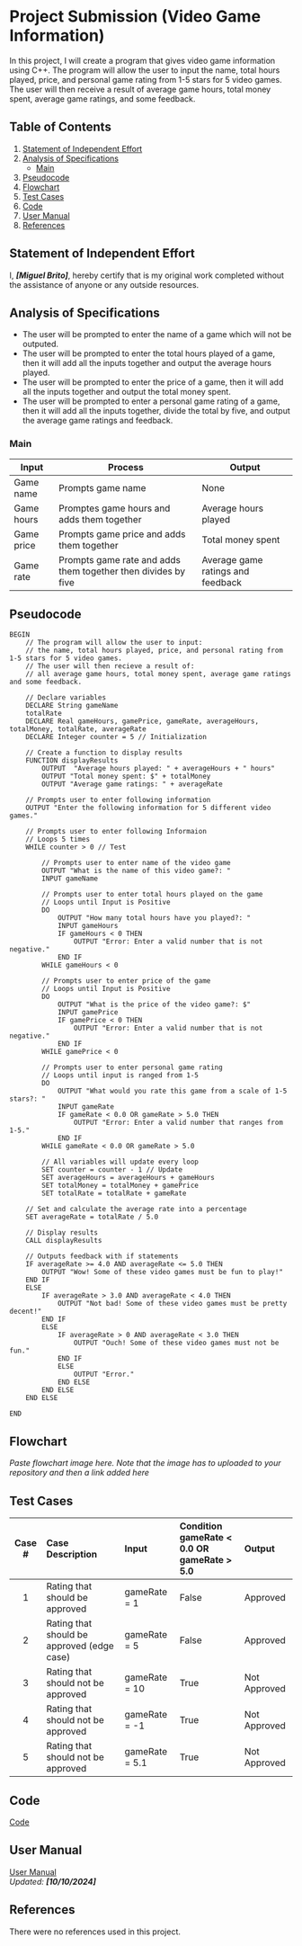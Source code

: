 # Project Submission (Video Game Information)

[//]: <> (Basic markdown syntax can be found here -https://www.markdownguide.org/basic-syntax/)

[//]: <> (Copy this file and rename it based on the submission number, i.e., PART1.md. Remove all the comments and italisized text before submitting.)

In this project, I will create a program that gives video game information using C++. The program will allow the user to input the name, total hours played, price, and personal game rating from 1-5 stars for 5 video games. The user will then receive a result of average game hours, total money spent, average game ratings, and some feedback.

## Table of Contents
1. [Statement of Independent Effort](#statement-of-independent-effort)
1. [Analysis of Specifications](#analysis-of-specifications)
    - [Main](#main)
1. [Pseudocode](#pseudocode)
1. [Flowchart](#flowchart)
1. [Test Cases](#test-cases)
1. [Code](#code)
1. [User Manual](#user-guide)
1. [References](#references)

## Statement of Independent Effort

I, ***[Miguel Brito]***, hereby certify that is my original work completed without the assistance of anyone or
any outside resources.


## Analysis of Specifications

- The user will be prompted to enter the name of a game which will not be outputed.
- The user will be prompted to enter the total hours played of a game, then it will add all the inputs together and output the average hours played.
- The user will be prompted to enter the price of a game, then it will add all the inputs together and output the total money spent.
- The user will be prompted to enter a personal game rating of a game, then it will add all the inputs together, divide the total by five, and output the average game ratings and feedback.

### Main

| Input | Process | Output |
| -------- | -------- | -------- |
| Game name | Prompts game name | None |
| Game hours | Promptes game hours and adds them together | Average hours played |
| Game price | Prompts game price and adds them together | Total money spent |
| Game rate | Prompts game rate and adds them together then divides by five | Average game ratings and feedback |


## Pseudocode

```text=
BEGIN
    // The program will allow the user to input: 
    // the name, total hours played, price, and personal rating from 1-5 stars for 5 video games.
    // The user will then recieve a result of: 
    // all average game hours, total money spent, average game ratings and some feedback.

    // Declare variables
	DECLARE String gameName
	totalRate
	DECLARE Real gameHours, gamePrice, gameRate, averageHours, totalMoney, totalRate, averageRate
	DECLARE Integer counter = 5 // Initialization

	// Create a function to display results
	FUNCTION displayResults
		OUTPUT  "Average hours played: " + averageHours + " hours"
		OUTPUT "Total money spent: $" + totalMoney
		OUTPUT "Average game ratings: " + averageRate

	// Prompts user to enter following information
	OUTPUT "Enter the following information for 5 different video games."
	
	// Prompts user to enter following Informaion
	// Loops 5 times
	WHILE counter > 0 // Test
	
		// Prompts user to enter name of the video game
		OUTPUT "What is the name of this video game?: "
		INPUT gameName

		// Prompts user to enter total hours played on the game
		// Loops until Input is Positive
		DO
			OUTPUT "How many total hours have you played?: "
			INPUT gameHours
			IF gameHours < 0 THEN
				OUTPUT "Error: Enter a valid number that is not negative."
			END IF
		WHILE gameHours < 0

		// Prompts user to enter price of the game
		// Loops until Input is Positive
		DO 
			OUTPUT "What is the price of the video game?: $"
			INPUT gamePrice
			IF gamePrice < 0 THEN
				OUTPUT "Error: Enter a valid number that is not negative."
			END IF
		WHILE gamePrice < 0

		// Prompts user to enter personal game rating
		// Loops until input is ranged from 1-5
		DO
			OUTPUT "What would you rate this game from a scale of 1-5 stars?: "
			INPUT gameRate
			IF gameRate < 0.0 OR gameRate > 5.0 THEN
				OUTPUT "Error: Enter a valid number that ranges from 1-5."
			END IF
		WHILE gameRate < 0.0 OR gameRate > 5.0
		
		// All variables will update every loop
		SET counter = counter - 1 // Update
		SET averageHours = averageHours + gameHours
		SET totalMoney = totalMoney + gamePrice
		SET totalRate = totalRate + gameRate

	// Set and calculate the average rate into a percentage
	SET averageRate = totalRate / 5.0

	// Display results
	CALL displayResults

	// Outputs feedback with if statements
	IF averageRate >= 4.0 AND averageRate <= 5.0 THEN 
		OUTPUT "Wow! Some of these video games must be fun to play!"
	END IF
	ELSE
		IF averageRate > 3.0 AND averageRate < 4.0 THEN 
			OUTPUT "Not bad! Some of these video games must be pretty decent!"
		END IF
		ELSE
			IF averageRate > 0 AND averageRate < 3.0 THEN 
				OUTPUT "Ouch! Some of these video games must not be fun."
			END IF
			ELSE
				OUTPUT "Error."
			END ELSE
		END ELSE
	END ELSE

END
```

## Flowchart

_Paste flowchart image here. Note that the image has to uploaded to your repository and then a link added here_

[//]: <> (The syntax to add an image can be found here - https://www.markdownguide.org/basic-syntax/#images-1)

## Test Cases

|Case #|Case Description|Input|Condition gameRate < 0.0 OR <br/>gameRate > 5.0|Output|
|:---:|:---|:---|:---|:---|
|1|Rating that should be approved|gameRate = 1|False|Approved|
|2|Rating that should be approved (edge case)|gameRate = 5|False|Approved|
|3|Rating that should not be approved|gameRate = 10|True|Not Approved|
|4|Rating that should not be approved|gameRate = -1|True|Not Approved|
|5|Rating that should not be approved|gameRate = 5.1|True|Not Approved|


## Code

[Code](code.cpp) <br/>

## User Manual

[User Manual](GUIDE.md) <br/>
_Updated: **[10/10/2024]**_

## References

There were no references used in this project.

